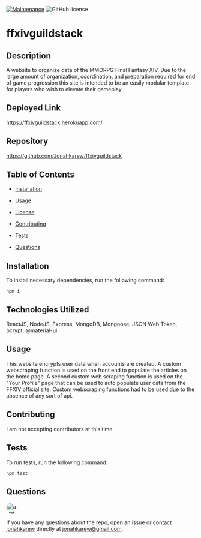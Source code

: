 
[![Maintenance](https://img.shields.io/badge/Maintained%3F-yes-green.svg)](https://GitHub.com/Naereen/StrapDown.js/graphs/commit-activity)
![GitHub license](https://img.shields.io/badge/license-MIT-blue.svg)

# ffxivguildstack


## Description

A website to organize data of the MMORPG Final Fantasy XIV. Due to the large amount of organization, coordination, and preparation required for end of game progression this site is intended to be an easily modular template for players who wish to elevate their gameplay. 

## Deployed Link
https://ffxivguildstack.herokuapp.com/

## Repository
https://github.com/Jonahkarew/ffxivguildstack

## Table of Contents 

* [Installation](#installation)

* [Usage](#usage)

* [License](#license)

* [Contributing](#contributing)

* [Tests](#tests)

* [Questions](#questions)

## Installation

To install necessary dependencies, run the following command:

```
npm i
```

## Technologies Utilized

ReactJS, NodeJS, Express, MongoDB, Mongoose, JSON Web Token, bcrypt, @material-ui

## Usage

This website encrypts user data when accounts are created. A custom webscraping function is used on the front end to populate the articles on the home page. A second custom web scraping function is used on the "Your Profile" page that can be used to auto populate user data from the FFXIV official site. Custom webscraping functions had to be used due to the absence of any sort of api.  


  
## Contributing

I am not accepting contributors at this time

## Tests

To run tests, run the following command:

```
npm test
```

## Questions

<img src="https://avatars2.githubusercontent.com/u/44814987?v=4" alt="avatar" style="border-radius: 16px" width="30" />

If you have any questions about the repo, open an issue or contact [jonahkarew](https://github.com/Jonahkarew) directly at jonahkarew@gmail.com.

    
